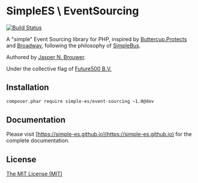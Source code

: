 # SimpleES \ EventSourcing

[![Build Status](https://travis-ci.org/simple-es/event-sourcing.svg?branch=master)](https://travis-ci.org/simple-es/event-sourcing)

A "simple" Event Sourcing library for PHP, inspired by [Buttercup.Protects][buttercup] and [Broadway][broadway], following the philosophy of [SimpleBus][simplebus].

Authored by [Jasper N. Brouwer][jaspernbrouwer].

Under the collective flag of [Future500 B.V.][f500]

## Installation

```txt
composer.phar require simple-es/event-sourcing ~1.0@dev
```

## Documentation

Please visit [https://simple-es.github.io](https://simple-es.github.io) for the complete documentation.

## License

[The MIT License (MIT)][license]


[broadway]: https://github.com/qandidate-labs/broadway
[buttercup]: https://buttercup-php.github.io/protects/
[f500]: https://github.com/f500
[jaspernbrouwer]: https://github.com/jaspernbrouwer
[license]: https://github.com/simple-es/event-sourcing/blob/master/LICENSE
[simplebus]: https://github.com/SimpleBus
